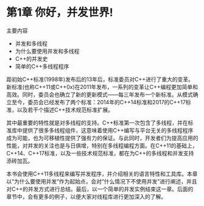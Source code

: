 # 第1章 你好，并发世界!

主要内容

- 并发和多线程
- 为什么要使用并发和多线程
- C++的并发史
- 简单的C++多线程程序

距初始C++标准(1998年)发布后的13年后，标准委员对C++进行了重大的变革。新标准(也称C++11或C++0x)在2011年发布，一系列的变革让C++编程更加简单和高效。同时，委员会也确立了新的更新模式——每三年发布一个新标准。从模式确立至今，委员会已经发布了两个标准：2014年的C++14标准和2017的C++17标准，以及若干个描述C++技术规范标准扩展。

其中最重要的特性就是对多线程的支持。C++标准第一次包含了多线程，并在标准库中提供了很多多线程组件，这意味着使用C++编写与平台无关的多线程程序成为可能，也为可移植性提供了强有力的保证。与此同时，开发者们为提高应用的性能，对并发的关注也是与日俱增，特别在多线程编程方面。在C++11的基础上，C++14、C++17标准，以及一些技术规范标准，都在为C++的多线程和并发支持添砖加瓦。

本书会使用C++11多线程来编写并发程序，并介绍相关的语言特性和工具库。本章以“为什么要使用并发”作为起始点，会对“什么情况下不使用并发”进行阐述，并且对C++的并发方式进行总结。最后，以一个简单的并发实例结束这一章。后面的章节中，会有更多的例子，以便大家对线程库进行更加深入的了解。

